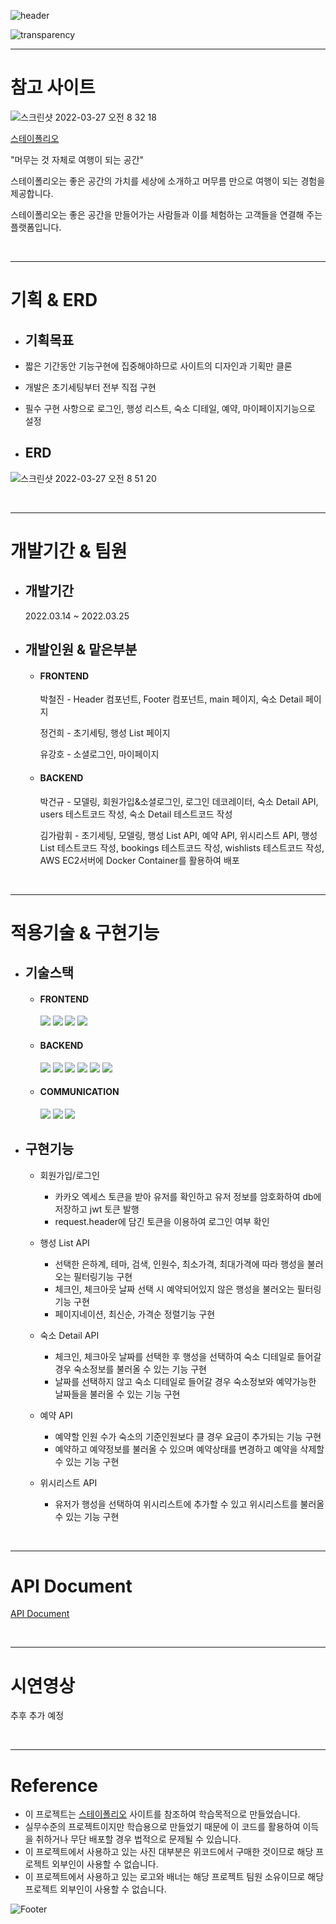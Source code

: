 ![header](https://capsule-render.vercel.app/api?type=waving&color=4c4ca0&height=100&section=header&fontSize=90)

![transparency](https://user-images.githubusercontent.com/57164712/160241939-35ffe254-c193-40c3-b405-3bd1eb31d25a.png)

---
# 참고 사이트

![스크린샷 2022-03-27 오전 8 32 18](https://user-images.githubusercontent.com/57164712/160260490-bb77a1ef-916f-4819-84be-280992f29d7d.png)

[스테이폴리오](https://www.stayfolio.com/)

"머무는 것 자체로 여행이 되는 공간"

스테이폴리오는 좋은 공간의 가치를 세상에 소개하고 머무름 만으로 여행이 되는 경험을 제공합니다.

스테이폴리오는 좋은 공간을 만들어가는 사람들과 이를 체험하는 고객들을 연결해 주는 플랫폼입니다. 

<br>

---
# 기획 & ERD

* ## 기획목표
* 짧은 기간동안 기능구현에 집중해야하므로 사이트의 디자인과 기획만 클론
* 개발은 초기세팅부터 전부 직접 구현
* 필수 구현 사항으로 로그인, 행성 리스트, 숙소 디테일, 예약, 마이페이지기능으로 설정

* ## ERD

![스크린샷 2022-03-27 오전 8 51 20](https://user-images.githubusercontent.com/57164712/160260848-f1a46bf0-591d-407b-8d25-4587dac95378.png)

<br>

---
# 개발기간 & 팀원

* ## 개발기간
    2022.03.14 ~ 2022.03.25
    
* ## 개발인원 & 맡은부분
  
  * #### FRONTEND
      
      박철진 - Header 컴포넌트, Footer 컴포넌트, main 페이지, 숙소 Detail 페이지
      
      정건희 - 초기세팅, 행성 List 페이지
      
      유강호 - 소셜로그인, 마이페이지
      
  * #### BACKEND
      
      박건규 - 모델링, 회원가입&소셜로그인, 로그인 데코레이터, 숙소 Detail API, users 테스트코드 작성, 숙소 Detail 테스트코드 작성
      
      김가람휘 - 초기세팅, 모델링, 행성 List API, 예약 API, 위시리스트 API, 행성 List 테스트코드 작성, bookings 테스트코드 작성, wishlists 테스트코드 작성, AWS EC2서버에 Docker Container를 활용하여 배포

<br>

---
# 적용기술 & 구현기능

* ## 기술스택

  * #### FRONTEND
    <a href="#"><img src="https://img.shields.io/badge/HTML-DD4B25?style=plastic&logo=html&logoColor=white"/></a>
    <a href="#"><img src="https://img.shields.io/badge/SASS-254BDD?style=plastic&logo=sass&logoColor=white"/></a>
    <a href="#"><img src="https://img.shields.io/badge/javascript-EFD81D?style=plastic&logo=javascript&logoColor=white"/></a>
    <a href="#"><img src="https://img.shields.io/badge/React-68D5F3?style=plastic&logo=react&logoColor=white"/></a>
    
  * #### BACKEND
    <a href="#"><img src="https://img.shields.io/badge/python-3873A9?style=plastic&logo=python&logoColor=white"/></a>
    <a href="#"><img src="https://img.shields.io/badge/Django-0B4B33?style=plastic&logo=django&logoColor=white"/></a>
    <a href="#"><img src="https://img.shields.io/badge/MySQL-005E85?style=plastic&logo=mysql&logoColor=white"/></a>
    <a href="#"><img src="https://img.shields.io/badge/AWS-FF9701?style=plastic&logo=aws&logoColor=white"/></a>
    <a href="#"><img src="https://img.shields.io/badge/docker-0067a3?style=plastic&logo=aws&logoColor=blue"/></a>
    <a href="#"><img src="https://img.shields.io/badge/postman-F76934?style=plastic&logo=postman&logoColor=white"/></a>
    
  * #### COMMUNICATION
    <a href="#"><img src="https://img.shields.io/badge/github-1B1E23?style=plastic&logo=github&logoColor=white"/></a>
    <a href="#"><img src="https://img.shields.io/badge/Slack-D91D57?style=plastic&logo=slack&logoColor=white"/></a>
    <a href="#"><img src="https://img.shields.io/badge/Trello-2580F7?style=plastic&logo=trello&logoColor=white"/></a>

* ## 구현기능
  * 회원가입/로그인
    * 카카오 엑세스 토큰을 받아 유저를 확인하고 유저 정보를 암호화하여 db에 저장하고 jwt 토큰 발행
    * request.header에 담긴 토큰을 이용하여 로그인 여부 확인
  
  * 행성 List API
    * 선택한 은하계, 테마, 검색, 인원수, 최소가격, 최대가격에 따라 행성을 불러오는 필터링기능 구현
    * 체크인, 체크아웃 날짜 선택 시 예약되어있지 않은 행성을 불러오는 필터링기능 구현
    * 페이지네이션, 최신순, 가격순 정렬기능 구현

  * 숙소 Detail API
    * 체크인, 체크아웃 날짜를 선택한 후 행성을 선택하여 숙소 디테일로 들어갈 경우 숙소정보를 불러올 수 있는 기능 구현
    * 날짜를 선택하지 않고 숙소 디테일로 들어갈 경우 숙소정보와 예약가능한 날짜들을 불러올 수 있는 기능 구현

  * 예약 API
    * 예약할 인원 수가 숙소의 기준인원보다 클 경우 요금이 추가되는 기능 구현
    * 예약하고 예약정보를 불러올 수 있으며 예약상태를 변경하고 예약을 삭제할 수 있는 기능 구현
  
  * 위시리스트 API
    * 유저가 행성을 선택하여 위시리스트에 추가할 수 있고 위시리스트를 불러올 수 있는 기능 구현

<br>

---
# API Document

[API Document](https://documenter.getpostman.com/view/19725087/UVsSMigh)

<br>

---
# 시연영상

추후 추가 예정

<br>

---
# Reference

* 이 프로젝트는 [스테이폴리오](https://www.stayfolio.com/) 사이트를 참조하여 학습목적으로 만들었습니다.
* 실무수준의 프로젝트이지만 학습용으로 만들었기 때문에 이 코드를 활용하여 이득을 취하거나 무단 배포할 경우 법적으로 문제될 수 있습니다.
* 이 프로젝트에서 사용하고 있는 사진 대부분은 위코드에서 구매한 것이므로 해당 프로젝트 외부인이 사용할 수 없습니다.
* 이 프로젝트에서 사용하고 있는 로고와 배너는 해당 프로젝트 팀원 소유이므로 해당 프로젝트 외부인이 사용할 수 없습니다.

![Footer](https://capsule-render.vercel.app/api?type=waving&color=4c4ca0&height=100&section=footer)
